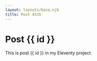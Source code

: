 ```yaml
---
layout: layouts/base.njk
title: Post 4335
---
```


# Post {{ id }}

This is post {{ id }} in my Eleventy project.
